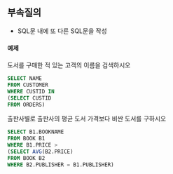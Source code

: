 ## 부속질의
- SQL문 내에 또 다른 SQL문을 작성

#### 예제
도서를 구매한 적 있는 고객의 이름을 검색하시오
```sql
SELECT NAME
FROM CUSTOMER
WHERE CUSTID IN
(SELECT CUSTID
FROM ORDERS)
```
출판사별로 출판사의 평균 도서 가격보다 비싼 도서를 구하시오
```sql
SELECT B1.BOOKNAME
FROM BOOK B1
WHERE B1.PRICE >
(SELECT AVG(B2.PRICE)
FROM BOOK B2
WHERE B2.PUBLISHER = B1.PUBLISHER)
```
